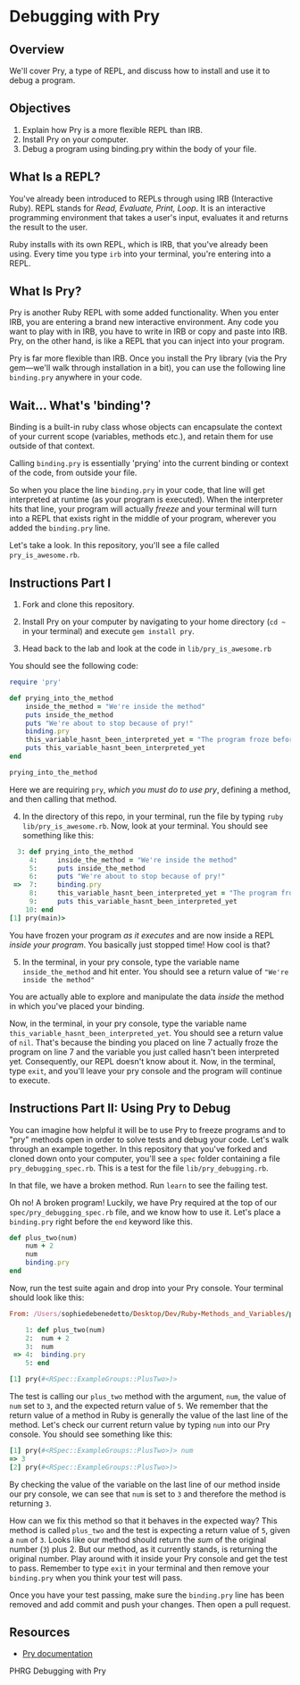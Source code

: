 # Debugging with Pry

## Overview

We'll cover Pry, a type of REPL, and discuss how to install and use it to debug a program. 

## Objectives

1. Explain how Pry is a more flexible REPL than IRB. 
2. Install Pry on your computer.
3. Debug a program using binding.pry within the body of your file.

## What Is a REPL?

You've already been introduced to REPLs through using IRB (Interactive Ruby). REPL stands for *Read, Evaluate, Print, Loop*. It is an interactive programming environment that takes a user's input, evaluates it and returns the result to the user. 

Ruby installs with its own REPL, which is IRB, that you've already been using. Every time you type `irb` into your terminal, you're entering into a REPL.

## What Is Pry?

Pry is another Ruby REPL with some added functionality. When you enter IRB, you are entering a brand new interactive environment. Any code you want to play with in IRB, you have to write in IRB or copy and paste into IRB. Pry, on the other hand, is like a REPL that you can inject into your program. 

Pry is far more flexible than IRB. Once you install the Pry library (via the Pry gem—we'll walk through installation in a bit), you can use the following line `binding.pry` anywhere in your code. 

## Wait... What's 'binding'? 

Binding is a built-in ruby class whose objects can encapsulate the context of your current scope (variables, methods etc.), and retain them for use outside of that context. 

Calling `binding.pry` is essentially 'prying' into the current binding or context of the code, from outside your file.

So when you place the line `binding.pry` in your code, that line will get interpreted at runtime (as your program is executed). When the interpreter hits that line, your program will actually *freeze* and your terminal will turn into a REPL that exists right in the middle of your program, wherever you added the `binding.pry` line. 

Let's take a look. In this repository, you'll see a file called `pry_is_awesome.rb`. 

## Instructions Part I

1. Fork and clone this repository. 

2. Install Pry on your computer by navigating to your home directory (`cd ~` in your terminal) and execute `gem install pry`. 

3. Head back to the lab and look at the code in `lib/pry_is_awesome.rb`

You should see the following code: 

```ruby
require 'pry'

def prying_into_the_method
    inside_the_method = "We're inside the method"
    puts inside_the_method
    puts "We're about to stop because of pry!"
    binding.pry
    this_variable_hasnt_been_interpreted_yet = "The program froze before it could read me!" 
    puts this_variable_hasnt_been_interpreted_yet
end

prying_into_the_method
```
Here we are requiring `pry`, *which you must do to use pry*, defining a method, and then calling that method. 

4. In the directory of this repo, in your terminal, run the file by typing `ruby lib/pry_is_awesome.rb`. Now, look at your terminal. You should see something like this: 

```ruby
  3: def prying_into_the_method
     4:     inside_the_method = "We're inside the method"
     5:     puts inside_the_method
     6:     puts "We're about to stop because of pry!"
 =>  7:     binding.pry
     8:     this_variable_hasnt_been_interpreted_yet = "The program froze before it could read me!" 
     9:     puts this_variable_hasnt_been_interpreted_yet
    10: end
[1] pry(main)> 
```

You have frozen your program *as it executes* and are now inside a REPL *inside your program*. You basically just stopped time! How cool is that?

5. In the terminal, in your pry console, type the variable name `inside_the_method` and hit enter. You should see a return value of `"We're inside the method"`

You are actually able to explore and manipulate the data *inside* the method in which you've placed your binding. 

Now, in the terminal, in your pry console, type the variable name `this_variable_hasnt_been_interpreted_yet`. You should see a return value of `nil`. That's because the binding you placed on line 7 actually froze the program on line 7 and the variable you just called hasn't been interpreted yet. Consequently, our REPL doesn't know about it. 
Now, in the terminal, type `exit`, and you'll leave your pry console and the program will continue to execute. 

## Instructions Part II: Using Pry to Debug

You can imagine how helpful it will be to use Pry to freeze programs and to "pry" methods open in order to solve tests and debug your code. Let's walk through an example together. In this repository that you've forked and cloned down onto your computer, you'll see a `spec` folder containing a file `pry_debugging_spec.rb`. This is a test for the file `lib/pry_debugging.rb`. 

In that file, we have a broken method. Run `learn` to see the failing test. 

Oh no! A broken program! Luckily, we have Pry required at the top of our `spec/pry_debugging_spec.rb` file, and we know how to use it. Let's place a `binding.pry` right before the `end` keyword like this. 

```ruby
def plus_two(num)
    num + 2
    num 
    binding.pry
end
```

Now, run the test suite again and drop into your Pry console. Your terminal should look like this: 

```ruby
From: /Users/sophiedebenedetto/Desktop/Dev/Ruby-Methods_and_Variables/pry-readme/lib/pry_debugging.rb @ line 4 Object#plus_two:

    1: def plus_two(num)
    2:  num + 2
    3:  num 
 => 4:  binding.pry
    5: end

[1] pry(#<RSpec::ExampleGroups::PlusTwo>)>
```

The test is calling our `plus_two` method with the argument, `num`,  the value of `num` set to `3`, and the expected return value of `5`. We remember that the return value of a method in Ruby is generally the value of the last line of the method. Let's check our current return value by typing `num` into our Pry console. You should see something like this: 

```ruby
[1] pry(#<RSpec::ExampleGroups::PlusTwo>)> num
=> 3
[2] pry(#<RSpec::ExampleGroups::PlusTwo>)> 
```

By checking the value of the variable on the last line of our method inside our pry console, we can see that `num` is set to `3` and therefore the method is returning `3`. 

How can we fix this method so that it behaves in the expected way? This method is called `plus_two` and the test is expecting a return value of `5`, given a `num` of `3`. Looks like our method should return the *sum* of the original number (`3`) plus 2. But our method, as it currently stands, is returning the original number. Play around with it inside your Pry console and get the test to pass. Remember to type `exit` in your terminal and then remove your `binding.pry` when you think your test will pass. 

Once you have your test passing, make sure the `binding.pry` line has been removed and add commit and push your changes. Then open a pull request. 


## Resources 

* [Pry documentation](http://pryrepl.org/)

<p data-visibility='hidden'>PHRG Debugging with Pry</p>